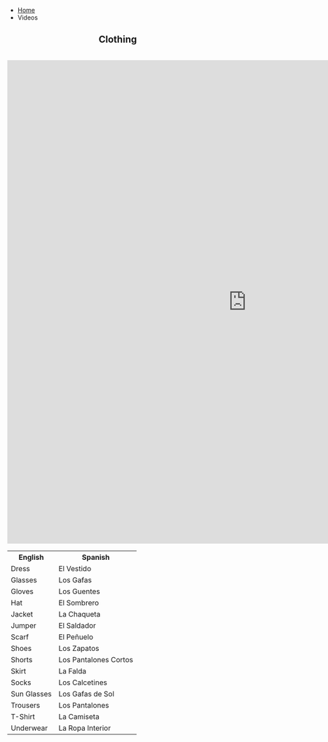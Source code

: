 <ul class="breadcrumb">
  <li><a href="home.html">Home</a></li>
  <li>Videos</li>
</ul>

<h2 style="text-align:center;">Clothing</h2>

<head>
  <style>
    table,th,td{
    font-size: 1rem;
    boarder:1px solid black;
    boarder-collapse:collapse;
    }
  </style>
  </head>
  <body>
  <table style="width:100%">
    <tr>
      <th>English</th>
      <th>Spanish</th>
    </tr>
    <tr>
      <td>Dress</td>
      <td>El Vestido</td>
    </tr>
    <tr>
      <td>Glasses</td>
      <td>Los Gafas</td>
    </tr>
    <tr>
     <td>Gloves</td>
     <td>Los Guentes</td>
    </tr>
    <tr>
      <td>Hat</td>
      <td>El Sombrero</td>
    </tr>
    <tr>
      <td>Jacket</td>
      <td>La Chaqueta</td>
    </tr>
    <tr>
      <td>Jumper</td>
      <td>El Saldador</td>
    </tr>
    <tr>
      <td>Scarf</td>
      <td>El Peñuelo</td>
    </tr>
    <tr>
      <td>Shoes</td>
      <td>Los Zapatos</td>
    </tr>
    <tr>
      <td>Shorts</td>
      <td>Los Pantalones Cortos</td>
    </tr>
    <tr>
      <td>Skirt</td>
      <td>La Falda</td>
    </tr>
    <tr>
      <td>Socks</td>
      <td>Los Calcetines</td>
    </tr>
    <tr>
      <td>Sun Glasses</td>
      <td>Los Gafas de Sol</td>
    </tr>
    <tr>
      <td>Trousers</td>
      <td>Los Pantalones</td>
    </tr>
    <tr>
      <td>T-Shirt</td>
      <td>La Camiseta</td>
    </tr>
    <tr>
      <td>Underwear</td>
      <td>La Ropa Interior</td>
    </tr>
<br>
  
<iframe src="https://h5p.org/h5p/embed/162699" width="1090" height="1104" frameborder="0" allowfullscreen="allowfullscreen"></iframe><script src="https://h5p.org/sites/all/modules/h5p/library/js/h5p-resizer.js" charset="UTF-8"></script>
</body>
